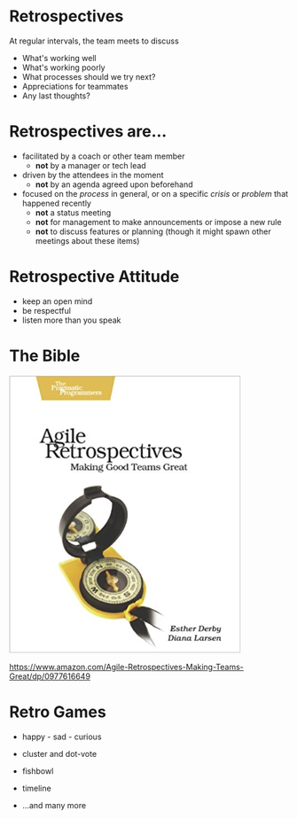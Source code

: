 # Retrospectives 

At regular intervals, the team meets to discuss

   * What's working well
   * What's working poorly
   * What processes should we try next?
   * Appreciations for teammates
   * Any last thoughts?

# Retrospectives are...

* facilitated by a coach or other team member
  * **not** by a manager or tech lead
* driven by the attendees in the moment
  * **not** by an agenda agreed upon beforehand
* focused on the *process* in general, or on a specific *crisis* or *problem* that happened recently
  * **not** a status meeting 
  * **not** for management to make announcements or impose a new rule
  * **not** to discuss features or planning (though it might spawn other meetings about these items)

# Retrospective Attitude

* keep an open mind
* be respectful
* listen more than you speak

# The Bible

![Agile Retrospectives book cover](./agile-retrospectives.jpg)

<https://www.amazon.com/Agile-Retrospectives-Making-Teams-Great/dp/0977616649>

# Retro Games

* happy - sad - curious
* cluster and dot-vote
* fishbowl
* timeline

* ...and many more
